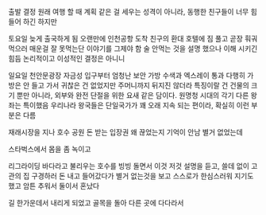 
출발 결정
원래 여행 할 때 계획 같은 걸 세우는 성격이 아니라, 동행한 친구들이 너무 힘들어 하긴 하지만

토요일
늦게 출국하게 됨
오랜만에 인천공항
도착 친구의 환대
호텔에 짐 풀고 곧장 훠궈 먹으러
매운걸 잘 못먹는단 이야기를 그제야 함
술 안먹는 것을 설명 했으나 이해 시키긴 힘듬 논리적이고 이성적인 결정은 아니니

일요일
천안문광장
자금성
입구부터 엄청난 보안 가방 수색과 엑스레이 통과
다행히 가방은 안 들고 가서 귀찮은 건 없었지만 주머니까지 뒤지진 않더라
특징이랄 건 건물의 크기 뿐만 아니라, 외부와 완전 단절을 위한 요새 같은 담이다.
원명청 시대의 각기 다른 왕좌는 특이했음 우리나라 왕국들은 단일국가가 꽤 오래 지속 되는 편이라, 확실히 이런 부분은 다름

재래시장을 지나 호수 공원 돈 받는 입장권 왜 끊었는지 기억이 안남 별거 없었는데

스타벅스에서 몸을 좀 녹이고

리그라이딩 바다라고 불리우는 호수를 빙빙 돌면서 이것 저것 설명을 듣고, 쓸데 없이 고관의 집 구경하러 돈 내고 들어갔다가 별거 없는것을 보고 스스로가 한심스러워 지기도 했고
암튼 추워서 둘이서 혼났다

길 한가운데서 내리게 되었고 골목을 돌아 다른 곳에 다다라서